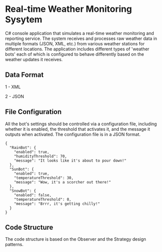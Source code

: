 # Real-time Weather Monitoring Sysytem
C# console application that simulates a real-time weather monitoring and reporting service. The system receives and processes raw weather data in multiple formats (JSON, XML, etc.) from various weather stations for different locations. 
The application includes different types of 'weather bots' each of which is configured to behave differently based on the weather updates it receives.

## Data Format
1 - XML

2 - JSON

## File Configuration
All the bot's settings should be controlled via a configuration file, including whether it is enabled, the threshold that activates it, and the message it outputs when activated. The configuration file is in a JSON format.
```
{
  "RainBot": {
    "enabled": true,
    "humidityThreshold": 70,
    "message": "It looks like it's about to pour down!"
  },
  "SunBot": {
    "enabled": true,
    "temperatureThreshold": 30,
    "message": "Wow, it's a scorcher out there!"
  },
  "SnowBot": {
    "enabled": false,
    "temperatureThreshold": 0,
    "message": "Brrr, it's getting chilly!"
  }
}
```

## Code Structure
The code structure is based on the Observer and the Strategy design patterns.
